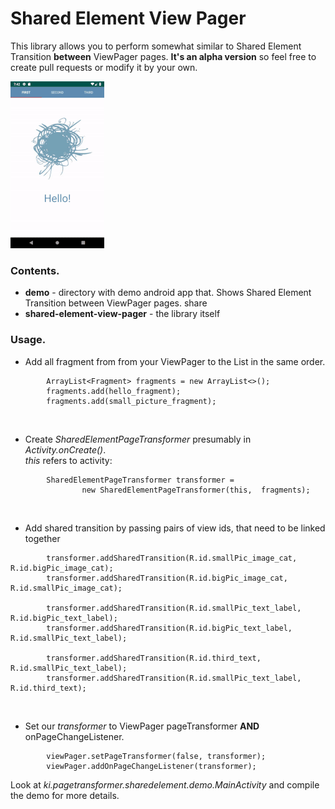 # Shared Element View Pager
This library allows you to perform somewhat similar to Shared Element Transition **between** ViewPager pages.
**It's an alpha version** so feel free to create pull requests or modify it by your own.

![](images/shared-element-demo.gif)

### Contents.
- **demo** - directory with demo android app that. Shows Shared Element Transition between ViewPager pages.
share
- **shared-element-view-pager** - the library itself

### Usage.

- Add all fragment from from your ViewPager to the List in the same order.
```
        ArrayList<Fragment> fragments = new ArrayList<>();
        fragments.add(hello_fragment);
        fragments.add(small_picture_fragment);
```
<br/>

- Create *SharedElementPageTransformer* presumably in *Activity.onCreate()*. <br/>
*this* refers to activity:
```
        SharedElementPageTransformer transformer =
                new SharedElementPageTransformer(this,  fragments);
```
<br/>

- Add shared transition by passing pairs of view ids, that need to be linked together 

```
        transformer.addSharedTransition(R.id.smallPic_image_cat, R.id.bigPic_image_cat);
        transformer.addSharedTransition(R.id.bigPic_image_cat, R.id.smallPic_image_cat);

        transformer.addSharedTransition(R.id.smallPic_text_label, R.id.bigPic_text_label);
        transformer.addSharedTransition(R.id.bigPic_text_label, R.id.smallPic_text_label);

        transformer.addSharedTransition(R.id.third_text, R.id.smallPic_text_label);
        transformer.addSharedTransition(R.id.smallPic_text_label, R.id.third_text);
```
<br/>

- Set our *transformer* to ViewPager pageTransformer **AND** onPageChangeListener.
```
        viewPager.setPageTransformer(false, transformer);
        viewPager.addOnPageChangeListener(transformer);
```

Look at *ki.pagetransformer.sharedelement.demo.MainActivity* and compile the demo for more details. 